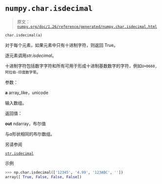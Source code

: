 # `numpy.char.isdecimal`

> 原文：[`numpy.org/doc/1.26/reference/generated/numpy.char.isdecimal.html`](https://numpy.org/doc/1.26/reference/generated/numpy.char.isdecimal.html)

```py
char.isdecimal(a)
```

对于每个元素，如果元素中只有十进制字符，则返回 True。

逐元素调用*str.isdecimal*。

十进制字符包括数字字符和所有可用于形成十进制基数数字的字符，例如`U+0660, 阿拉伯-印度数字零`。

参数：

**a** array_like，unicode

输入数组。

返回值：

**out** ndarray，布尔值

与*a*形状相同的布尔数组。

另请参阅

[`str.isdecimal`](https://docs.python.org/3/library/stdtypes.html#str.isdecimal "(在 Python v3.11 中)")

示例

```py
>>> np.char.isdecimal(['12345', '4.99', '123ABC', ''])
array([ True, False, False, False]) 
```
